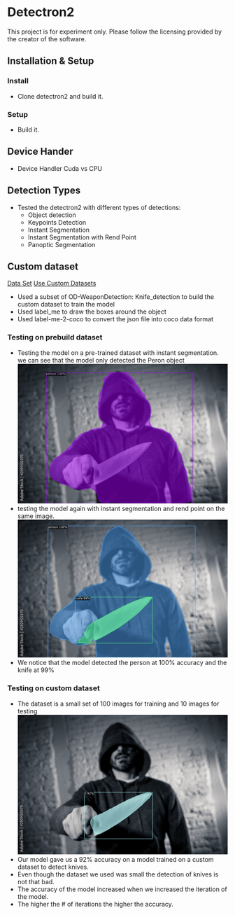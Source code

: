 # Detectron2

This project is for experiment only.
Please follow the licensing provided by the creator of the software.

## Installation & Setup

### Install

- Clone detectron2 and build it.

### Setup

- Build it.

## Device Hander

- Device Handler Cuda vs CPU

## Detection Types

- Tested the detectron2 with different types of detections:
  - Object detection
  - Keypoints Detection
  - Instant Segmentation
  - Instant Segmentation with Rend Point
  - Panoptic Segmentation

## Custom dataset

[Data Set](https://github.com/ari-dasci)
[Use Custom Datasets](https://detectron2.readthedocs.io/en/latest/tutorials/datasets.html)

- Used a subset of OD-WeaponDetection: Knife_detection to build the custom dataset to train the model
- Used label_me to draw the boxes around the object
- Used label-me-2-coco to convert the json file into coco data format

### Testing  on prebuild dataset

- Testing the model on a pre-trained dataset with instant segmentation. we can see that the model only detected the Peron object
  ![Alt text](./images/image.png)
- testing the model again with instant segmentation and rend point on the same image.
 ![Alt text](./images/image-1.png)
- We notice that the model detected the person at 100% accuracy and the knife at 99%

### Testing on custom dataset

- The dataset is a small set of 100 images for training and 10 images for testing
 ![Alt text](./images/image-2.png)
- Our model gave us a 92% accuracy on a model trained on a custom dataset to detect knives.
- Even though the dataset we used was small the detection of knives is not that bad.
- The accuracy of the model increased when we increased the iteration of the model.
- The higher the # of iterations the higher the accuracy.
